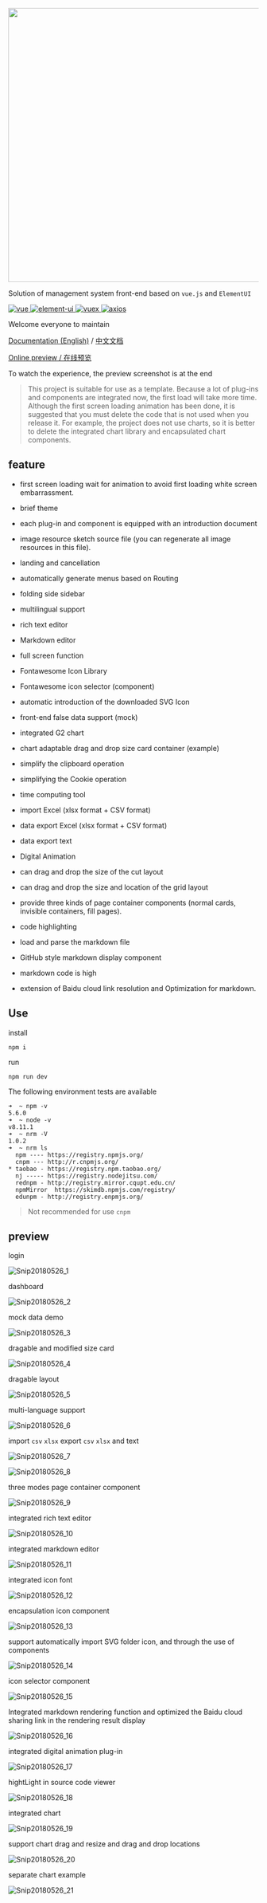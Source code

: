 <p align="center">
  <img width="550" src="http://fairyever.qiniudn.com/github-banner.png">
</p>

Solution of management system front-end based on `vue.js` and `ElementUI`

<p>
  <a href="https://github.com/vuejs/vue">
    <img src="https://img.shields.io/badge/vue-2.5.2-brightgreen.svg" alt="vue">
  </a>
  <a href="https://github.com/ElemeFE/element">
    <img src="https://img.shields.io/badge/element--ui-2.0.11-brightgreen.svg" alt="element-ui">
  </a>
  <a href="https://github.com/vuejs/vuex/">
    <img src="https://img.shields.io/badge/vuex-3.0.1-brightgreen.svg" alt="vuex">
  </a>
  <a href="https://github.com/axios/axios">
    <img src="https://img.shields.io/badge/axios-0.17.1-brightgreen.svg" alt="axios">
  </a>
</p>

Welcome everyone to maintain

[Documentation (English)](https://fairyever.github.io/d2admin-vue-element-doc/) / [中文文档](https://fairyever.github.io/d2admin-vue-element-doc/zh/)

[Online preview / 在线预览](http://d2admin.fairyever.com/)

To watch the experience, the preview screenshot is at the end

> This project is suitable for use as a template. Because a lot of plug-ins and components are integrated now, the first load will take more time. Although the first screen loading animation has been done, it is suggested that you must delete the code that is not used when you release it. For example, the project does not use charts, so it is better to delete the integrated chart library and encapsulated chart components.

## feature

* first screen loading wait for animation to avoid first loading white screen embarrassment.

* brief theme

* each plug-in and component is equipped with an introduction document

* image resource sketch source file (you can regenerate all image resources in this file).

* landing and cancellation

* automatically generate menus based on Routing

* folding side sidebar

* multilingual support

* rich text editor

* Markdown editor

* full screen function

* Fontawesome Icon Library

* Fontawesome icon selector (component)

* automatic introduction of the downloaded SVG Icon

* front-end false data support (mock)

* integrated G2 chart

* chart adaptable drag and drop size card container (example)

* simplify the clipboard operation

* simplifying the Cookie operation

* time computing tool

* import Excel (xlsx format + CSV format)

* data export Excel (xlsx format + CSV format)

* data export text

* Digital Animation

* can drag and drop the size of the cut layout

* can drag and drop the size and location of the grid layout

* provide three kinds of page container components (normal cards, invisible containers, fill pages).

* code highlighting

* load and parse the markdown file

* GitHub style markdown display component

* markdown code is high

* extension of Baidu cloud link resolution and Optimization for markdown.

## Use

install

```
npm i
```

run

```
npm run dev
```

The following environment tests are available

```
➜  ~ npm -v
5.6.0
➜  ~ node -v
v8.11.1
➜  ~ nrm -V
1.0.2
➜  ~ nrm ls
  npm ---- https://registry.npmjs.org/
  cnpm --- http://r.cnpmjs.org/
* taobao - https://registry.npm.taobao.org/
  nj ----- https://registry.nodejitsu.com/
  rednpm - http://registry.mirror.cqupt.edu.cn/
  npmMirror  https://skimdb.npmjs.com/registry/
  edunpm - http://registry.enpmjs.org/
```

> Not recommended for use `cnpm`
      
## preview

login

![Snip20180526_1](https://raw.githubusercontent.com/FairyEver/d2admin-vue-element/master/doc/image/Snip20180526_1.png)

dashboard

![Snip20180526_2](https://raw.githubusercontent.com/FairyEver/d2admin-vue-element/master/doc/image/Snip20180526_2.png)

mock data demo

![Snip20180526_3](https://raw.githubusercontent.com/FairyEver/d2admin-vue-element/master/doc/image/Snip20180526_3.png)

dragable and modified size card

![Snip20180526_4](https://raw.githubusercontent.com/FairyEver/d2admin-vue-element/master/doc/image/Snip20180526_4.png)

dragable layout

![Snip20180526_5](https://raw.githubusercontent.com/FairyEver/d2admin-vue-element/master/doc/image/Snip20180526_5.png)

multi-language support

![Snip20180526_6](https://raw.githubusercontent.com/FairyEver/d2admin-vue-element/master/doc/image/Snip20180526_6.png)

import `csv` `xlsx`
export `csv` `xlsx` and text

![Snip20180526_7](https://raw.githubusercontent.com/FairyEver/d2admin-vue-element/master/doc/image/Snip20180526_7.png)

![Snip20180526_8](https://raw.githubusercontent.com/FairyEver/d2admin-vue-element/master/doc/image/Snip20180526_8.png)

three modes page container component

![Snip20180526_9](https://raw.githubusercontent.com/FairyEver/d2admin-vue-element/master/doc/image/Snip20180526_9.png)

integrated rich text editor

![Snip20180526_10](https://raw.githubusercontent.com/FairyEver/d2admin-vue-element/master/doc/image/Snip20180526_10.png)

integrated markdown editor

![Snip20180526_11](https://raw.githubusercontent.com/FairyEver/d2admin-vue-element/master/doc/image/Snip20180526_11.png)

integrated icon font

![Snip20180526_12](https://raw.githubusercontent.com/FairyEver/d2admin-vue-element/master/doc/image/Snip20180526_12.png)

encapsulation icon component

![Snip20180526_13](https://raw.githubusercontent.com/FairyEver/d2admin-vue-element/master/doc/image/Snip20180526_13.png)

support automatically import SVG folder icon, and through the use of components

![Snip20180526_14](https://raw.githubusercontent.com/FairyEver/d2admin-vue-element/master/doc/image/Snip20180526_14.png)

icon selector component

![Snip20180526_15](https://raw.githubusercontent.com/FairyEver/d2admin-vue-element/master/doc/image/Snip20180526_15.png)

Integrated markdown rendering function and optimized the Baidu cloud sharing link in the rendering result display

![Snip20180526_16](https://raw.githubusercontent.com/FairyEver/d2admin-vue-element/master/doc/image/Snip20180526_16.png)

integrated digital animation plug-in

![Snip20180526_17](https://raw.githubusercontent.com/FairyEver/d2admin-vue-element/master/doc/image/Snip20180526_17.png)

hightLight in source code viewer

![Snip20180526_18](https://raw.githubusercontent.com/FairyEver/d2admin-vue-element/master/doc/image/Snip20180526_18.png)

integrated chart

![Snip20180526_19](https://raw.githubusercontent.com/FairyEver/d2admin-vue-element/master/doc/image/Snip20180526_19.png)

support chart drag and resize and drag and drop locations

![Snip20180526_20](https://raw.githubusercontent.com/FairyEver/d2admin-vue-element/master/doc/image/Snip20180526_20.png)

separate chart example

![Snip20180526_21](https://raw.githubusercontent.com/FairyEver/d2admin-vue-element/master/doc/image/Snip20180526_21.png)


